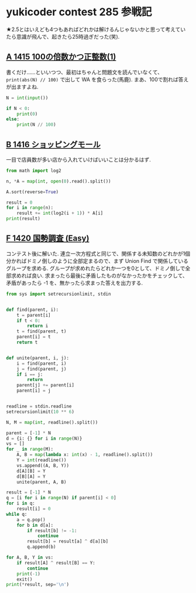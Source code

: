 # yukicoder contest 285 参戦記

★2.5とはいえども4つもあればどれかは解けるんじゃないかと思って考えていたら意識が飛んで、起きたら25時過ぎだった(笑).

## [A 1415 100の倍数かつ正整数(1)](https://yukicoder.me/problems/no/1415)

書くだけ……といいつつ、最初はちゃんと問題文を読んでいなくて、`print(abs(N) // 100)` で出して WA を食らった(馬鹿). まあ、100で割れば答えが出ますよね.

```python
N = int(input())

if N < 0:
    print(0)
else:
    print(N // 100)
```

## [B 1416 ショッピングモール](https://yukicoder.me/problems/no/1416)

一目で店員数が多い店から入れていけばいいことは分かるはず.

```python
from math import log2

n, *A = map(int, open(0).read().split())

A.sort(reverse=True)

result = 0
for i in range(n):
    result += int(log2(i + 1)) * A[i]
print(result)
```

## [F 1420 国勢調査 (Easy) ](https://yukicoder.me/problems/no/1420)

コンテスト後に解いた. 連立一次方程式と同じで、関係する未知数のどれかが1個分かればドミノ倒しのように全部定まるので、まず Union Find で関係しているグループを求める. グループが求めれたらどれか一つを0として、ドミノ倒しで全部求めれば良い. 求まったら最後に矛盾したものがなかったかをチェックして、矛盾があったら -1 を、無かったら求まった答えを出力する.

```python
from sys import setrecursionlimit, stdin


def find(parent, i):
    t = parent[i]
    if t < 0:
        return i
    t = find(parent, t)
    parent[i] = t
    return t


def unite(parent, i, j):
    i = find(parent, i)
    j = find(parent, j)
    if i == j:
        return
    parent[j] += parent[i]
    parent[i] = j


readline = stdin.readline
setrecursionlimit(10 ** 6)

N, M = map(int, readline().split())

parent = [-1] * N
d = {i: {} for i in range(N)}
vs = []
for _ in range(M):
    A, B = map(lambda x: int(x) - 1, readline().split())
    Y = int(readline())
    vs.append((A, B, Y))
    d[A][B] = Y
    d[B][A] = Y
    unite(parent, A, B)

result = [-1] * N
q = [i for i in range(N) if parent[i] < 0]
for i in q:
    result[i] = 0
while q:
    a = q.pop()
    for b in d[a]:
        if result[b] != -1:
            continue
        result[b] = result[a] ^ d[a][b]
        q.append(b)

for A, B, Y in vs:
    if result[A] ^ result[B] == Y:
        continue
    print(-1)
    exit()
print(*result, sep='\n')
```
